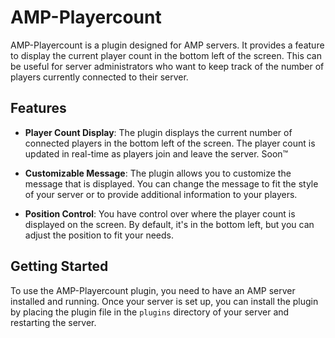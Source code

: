 # AMP-Playercount

AMP-Playercount is a plugin designed for AMP servers. It provides a feature to display the current player count in the bottom left of the screen. This can be useful for server administrators who want to keep track of the number of players currently connected to their server.

## Features

- **Player Count Display**: The plugin displays the current number of connected players in the bottom left of the screen. The player count is updated in real-time as players join and leave the server.
Soon:tm:
- **Customizable Message**: The plugin allows you to customize the message that is displayed. You can change the message to fit the style of your server or to provide additional information to your players.

- **Position Control**: You have control over where the player count is displayed on the screen. By default, it's in the bottom left, but you can adjust the position to fit your needs.

## Getting Started

To use the AMP-Playercount plugin, you need to have an AMP server installed and running. Once your server is set up, you can install the plugin by placing the plugin file in the `plugins` directory of your server and restarting the server.
